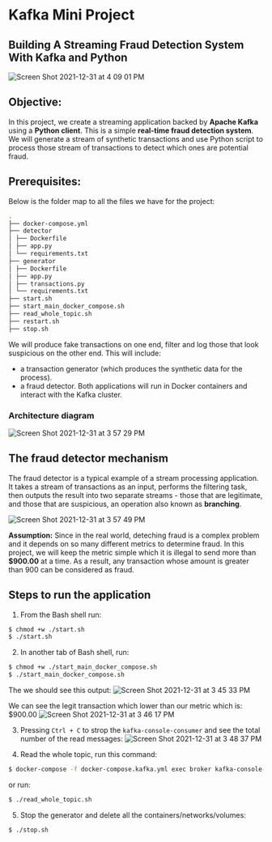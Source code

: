 # Kafka Mini Project

## Building A Streaming Fraud Detection System With Kafka and Python
![Screen Shot 2021-12-31 at 4 09 01 PM](https://user-images.githubusercontent.com/70767722/147839040-e395bdd8-1320-4948-ae11-38264656c86f.png)

## Objective:

In this project, we create a streaming application backed by **Apache Kafka** using a **Python client**. This is a simple **real-time fraud detection system**. We will generate a stream of synthetic transactions and use Python script to process those stream of transactions to detect which ones are potential fraud.

## Prerequisites:

Below is the folder map to all the files we have for the project:

```bash
.
├── docker-compose.yml 
├── detector
│ ├── Dockerfile
│ ├── app.py
│ └── requirements.txt
├── generator
│ ├── Dockerfile
│ ├── app.py
│ ├── transactions.py
│ └── requirements.txt
├── start.sh
├── start_main_docker_compose.sh
├── read_whole_topic.sh
├── restart.sh
├── stop.sh
```

We will produce fake transactions on one end, filter and log those that look suspicious on the other end. This will include:
* a transaction generator (which produces the synthetic data for the process).
* a fraud detector.
Both applications will run in Docker containers and interact with the Kafka cluster.

### Architecture diagram

![Screen Shot 2021-12-31 at 3 57 29 PM](https://user-images.githubusercontent.com/70767722/147838824-3a6cfb90-d06d-4b1a-9daf-10490fa923a4.png)


## The fraud detector mechanism

The fraud detector is a typical example of a stream processing application.
It takes a stream of transactions as an input, performs the filtering task, then outputs the result into two separate streams - those that are legitimate, and those that are suspicious, an operation also known as **branching**.

![Screen Shot 2021-12-31 at 3 57 49 PM](https://user-images.githubusercontent.com/70767722/147838831-f440402a-cabb-4da6-af4b-e5c9e68f9375.png)

**Assumption:**
Since in the real world, deteching fraud is a complex problem and it depends on so many different metrics to determine fraud. In this project, we will keep the metric simple which it is illegal to send more than **$900.00** at a time. As a result, any transaction whose amount is greater than 900 can be considered as fraud.

## Steps to run the application

1. From the Bash shell run:
```bash
$ chmod +w ./start.sh
$ ./start.sh
```

2. In another tab of Bash shell, run:
```bash
$ chmod +w ./start_main_docker_compose.sh
$ ./start_main_docker_compose.sh
```
The we should see this output:
![Screen Shot 2021-12-31 at 3 45 33 PM](https://user-images.githubusercontent.com/70767722/147838855-f39b568f-52c5-4ea8-ae4d-e4383ba7d75f.png)

We can see the legit transaction which lower than our metric which is: $900.00
![Screen Shot 2021-12-31 at 3 46 17 PM](https://user-images.githubusercontent.com/70767722/147838880-a2ad89d3-3240-4b0c-bb8a-989a7ee1e71e.png)


3. Pressing `Ctrl + C` to strop the `kafka-console-consumer` and see the total number of the read messages:
![Screen Shot 2021-12-31 at 3 48 37 PM](https://user-images.githubusercontent.com/70767722/147838840-a43a5772-71c2-4a61-ab92-5476055ea7d3.png)

4. Read the whole topic, run this command:
```bash
$ docker-compose -f docker-compose.kafka.yml exec broker kafka-console-consumer --bootstrap-server localhost:9092 --topic queueing.transactions --from-beginning
```

or run:

```bash
$ ./read_whole_topic.sh
```

5. Stop the generator and delete all the containers/networks/volumes:
```bash
$ ./stop.sh
```
